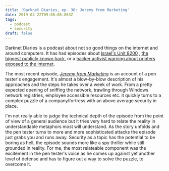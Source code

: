 ```yaml
---
title: 'Darknet Diaries, ep. 36: Jeremy from Marketing'
date: 2019-04-22T09:08:08.863Z
tags:
  - podcast
  - security
draft: false
---
```

Darknet Diaries is a podcast about not so good things on the internet and around computers. It has had episodes about [Israel's Unit 8200](https://darknetdiaries.com/episode/28) , [the biggest publicly known hack](https://darknetdiaries.com/episode/30), or a [hacker activist warning about printers exposed to the internet](https://darknetdiaries.com/episode/31).

The most recent episode, _[Jeremy from Marketing](https://darknetdiaries.com/episode/36)_ is an account of a pen tester's engagement. It's almost a blow-by-blow description of his approaches and the steps he takes over a week of work. From a pretty expected opening of sniffing the network, trawling through Windows network registries, employee accessible resources etc. it quickly turns to a complex puzzle of a company/fortress with an above average security in place.

I'm not really able to judge the technical depth of the episode from the point of view of a general audience but it tries very hard to relate the reality in understandable metaphors most will understand. As the story unfolds and the pen tester turns to more and more sophisticated attacks the episode just grabs you and runs away. Security as a topic has the potential to be boring as hell, the episode sounds more like a spy thriller while still grounded in reality. For me, the most relateable component was the excitement in the pen tester's voice as he comes up against yet another level of defense and has to figure out a way to solve the puzzle, to overcome it.
